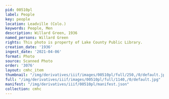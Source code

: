 ```yaml
---
pid: 00510pl
label: People
key: people
location: Leadville (Colo.)
keywords: People, Men
description: Willard Green, 1936
named_persons: Willard Green
rights: This photo is property of Lake County Public Library.
creation_date: '1936'
ingest_date: '2021-04-06'
format: Photo
source: Scanned Photo
order: '3076'
layout: cmhc_item
thumbnail: "/img/derivatives/iiif/images/00510pl/full/250,/0/default.jpg"
full: "/img/derivatives/iiif/images/00510pl/full/1140,/0/default.jpg"
manifest: "/img/derivatives/iiif/00510pl/manifest.json"
collection: cmhc
---
```

